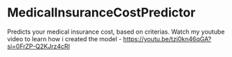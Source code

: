 # MedicalInsuranceCostPredictor
Predicts your medical insurance cost, based on criterias.
Watch my youtube video to learn how i created the model - https://youtu.be/tzj0kn46qGA?si=0FrZP-Q2KJrz4cRI
